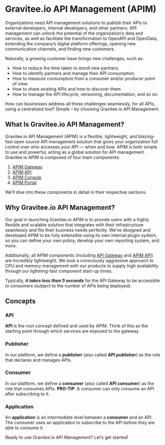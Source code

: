 # Gravitee.io API Management (APIM)

Organizations need API management solutions to publish their APIs to
external developers, internal developers, and other partners. API
management can unlock the potential of the organization’s data and
services, as well as facilitate the transformation to OpenAPI and
OpenData, extending the company’s digital platform offerings, opening
new communication channels, and finding new customers.

Naturally, a growing customer base brings new challenges, such as:

- How to reduce the time taken to enroll new partners.
- How to identify partners and manage their API consumption.
- How to measure consumption from a consumer and/or producer point of view.
- How to share existing APIs and how to discover them.
- How to manage the API lifecycle, versioning, documentation, and so on.

How can businesses address all these challenges seamlessly, for all
APIs, using a centralized tool? Simple – by choosing Gravitee.io API
Management.

## What Is Gravitee.io API Management?

Gravitee.io API Management (APIM) is a flexible, lightweight, and
blazing-fast open source API management solution that gives your
organization full control over who accesses your API — when and how.
APIM is both simple to use and powerful, acting as a global solution for
API management. Gravitee.io APIM is composed of four main components:

1. [APIM Gateway](overview/components.md#gravitee-components-gateway).
2. [APIM API](overview/components.md#gravitee-components-rest-api).
3. [APIM Console](overview/components.md#gravitee-components-mgmt-ui).
4. [APIM Portal](overview/components.md#gravitee-components-portal-ui).

We’ll dive into these components in detail in their respective sections.

## Why Gravitee.io API Management?

Our goal in launching Gravitee.io APIM is to provide users with a highly
flexible and scalable solution that integrates with their infrastructure
seamlessly and fits their business needs perfectly. We’ve designed and
developed APIM to be fully extensible using its own internal plugin
system, so you can define your own policy, develop your own reporting
system, and more.

Additionally, all APIM components (including [API
Gateway](#apim_overview_components.adoc#gravitee-components-gateway) and
[APIM API](#apim_overview_components.adoc#gravitee-components-rest-api))
are incredibly lightweight. We took a consciously aggressive approach to
CPU and memory management with our products to supply high availability
through our lightning-fast component start-up times.

Typically, ***it takes less than 5 seconds*** for the API Gateway to be
accessible to consumers (subject to the number of APIs being deployed).

## Concepts <span id="gravitee-apim-concepts"></span>

### API

**API** is the root concept defined and used by APIM. Think of this as
the starting point through which services are exposed to the gateway.

### Publisher

In our platform, we define a **publisher** (also called **API
publisher**) as the role that declares and manages APIs.

### Consumer

In our platform, we define a **consumer** (also called **API consumer**)
as the role that consumes APIs. **<span
class="underline">PRO-TIP</span>**: A consumer can only consume an API
after subscribing to it.

### Application

An **application** is an intermediate level between a **consumer** and
an API. The consumer uses an application to subscribe to the API before
they are able to consume it.

Ready to use Gravitee.io API Management? Let’s get started!
